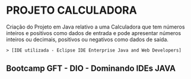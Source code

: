 # PROJETO CALCULADORA 

Criação do Projeto em Java relativo a uma Calculadora que tem números inteiros e positivos como dados de entrada e pode apresentar números inteiros ou decimais, positivos ou negativos como dados de saída.

    > [IDE utilizada - Eclipse IDE Enterprise Java and Web Developers]

## Bootcamp GFT - DIO - Dominando IDEs JAVA

